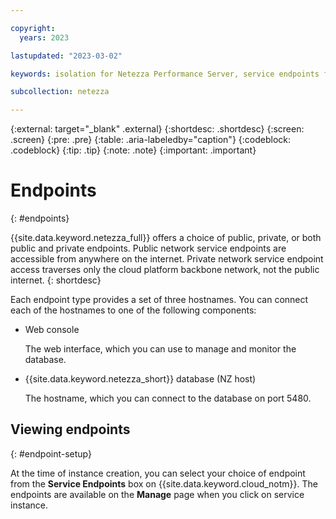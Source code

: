 ```yaml
---

copyright:
  years: 2023

lastupdated: "2023-03-02"

keywords: isolation for Netezza Performance Server, service endpoints for Netezza Performance Server, private network for Netezza Performance Server, network isolation in Netezza Performance Server, non-public routes for Netezza Performance Server, private connection for Netezza Performance Server, private connectivity for Netezza Performance Server, endpoints,

subcollection: netezza

---
```


{:external: target="_blank" .external}
{:shortdesc: .shortdesc}
{:screen: .screen}
{:pre: .pre}
{:table: .aria-labeledby="caption"}
{:codeblock: .codeblock}
{:tip: .tip}
{:note: .note}
{:important: .important}


# Endpoints
{: #endpoints}

{{site.data.keyword.netezza_full}} offers a choice of public, private, or both public and private endpoints. Public network service endpoints are accessible from anywhere on the internet. Private network service endpoint access traverses only the cloud platform backbone network, not the public internet.
{: shortdesc}

Each endpoint type provides a set of three hostnames. You can connect each of the hostnames to one of the following components:

- Web console

   The web interface, which you can use to manage and monitor the database.

- {{site.data.keyword.netezza_short}} database (NZ host)

   The hostname, which you can connect to the database on port 5480.


## Viewing endpoints
{: #endpoint-setup}

At the time of instance creation, you can select your choice of endpoint from the **Service Endpoints** box on {{site.data.keyword.cloud_notm}}.
The endpoints are available on the **Manage** page when you click on service instance.
